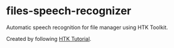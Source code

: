 # files-speech-recognizer
Automatic speech recognition for file manager using HTK Toolkit.

Created by following [HTK Tutorial](https://labrosa.ee.columbia.edu/doc/HTKBook21/node20.html).